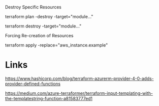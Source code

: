Destroy Specific Resources

terraform plan -destroy -target="module.<submodule>.<resourcetype>.<resourcename>"

terraform destroy -target="module.<submodule>.<resourcetype>.<resourcename>"

Forcing Re-creation of Resources

  terraform apply -replace="aws_instance.example"
  
# Links

https://www.hashicorp.com/blog/terraform-azurerm-provider-4-0-adds-provider-defined-functions
  
https://medium.com/azure-terraformer/terraform-input-templating-with-the-templatestring-function-a81583777ed1 